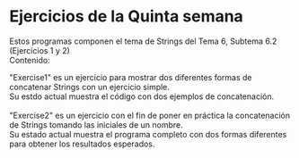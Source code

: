 # Ejercicios de la Quinta semana

Estos programas componen el tema de Strings del Tema 6, Subtema 6.2 (Ejercicios 1 y 2) <br>
Contenido: <br>

"Exercise1" es un ejercicio para mostrar dos diferentes formas de concatenar Strings con un ejercicio simple. <br>
Su estdo actual muestra el código con dos ejemplos de concatenación.<br>
<br>
"Exercise2" es un ejercicio con el fin de poner en práctica la concatenación de Strings tomando las iniciales de un nombre. <br>
Su estado actual muestra el programa completo con dos formas diferentes para obtener los resultados esperados. <br>
